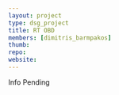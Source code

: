 ```yaml
---
layout: project
type: dsg_project
title: RT OBD
members: [dimitris_barmpakos]
thumb:
repo:
website:
---
```

Info Pending
